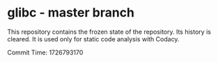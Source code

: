 # glibc - master branch

This repository contains the frozen state of the repository.
Its history is cleared. It is used only for static code
analysis with Codacy.

Commit Time: 1726793170